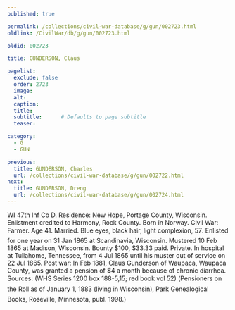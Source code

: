 ```yaml
---
published: true

permalink: /collections/civil-war-database/g/gun/002723.html
oldlink: /CivilWar/db/g/gun/002723.html

oldid: 002723

title: GUNDERSON, Claus

pagelist:
  exclude: false
  order: 2723
  image: 
  alt:
  caption:
  title:
  subtitle:      # Defaults to page subtitle
  teaser:

category: 
  - G 
  - GUN

previous:
  title: GUNDERSON, Charles
  url: /collections/civil-war-database/g/gun/002722.html  
next:
  title: GUNDERSON, Dreng
  url: /collections/civil-war-database/g/gun/002724.html   
---
```

WI 47th Inf Co D. Residence: New Hope, Portage County, Wisconsin. Enlistment credited to Harmony, Rock County. Born in Norway. Civil War: Farmer. Age 41. Married. Blue eyes, black hair, light complexion, 5&#146;7&#148;. Enlisted for one year on 31 Jan 1865 at Scandinavia, Wisconsin. Mustered 10 Feb 1865 at Madison, Wisconsin. Bounty $100, $33.33 paid. Private. In hospital at Tullahome, Tennessee, from 4 Jul 1865 until his muster out of service on 22 Jul 1865. Post war: In Feb 1881, Claus Gunderson of Waupaca, Waupaca County, was granted a pension of $4 a month because of chronic diarrhea. Sources: (WHS Series 1200 box 188-5,15; red book vol 52) (&#147;Pensioners on the Roll as of January 1, 1883 (living in Wisconsin)&#148;, Park Genealogical Books, Roseville, Minnesota, publ. 1998.)
